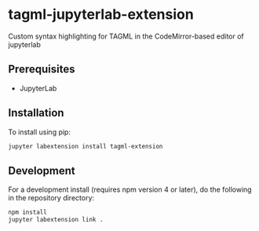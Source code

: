 # tagml-jupyterlab-extension
Custom syntax highlighting for TAGML in the CodeMirror-based editor of jupyterlab

## Prerequisites

* JupyterLab

## Installation

To install using pip:

```bash
jupyter labextension install tagml-extension
```

## Development

For a development install (requires npm version 4 or later), do the following in the repository directory:

```bash
npm install
jupyter labextension link .
```
